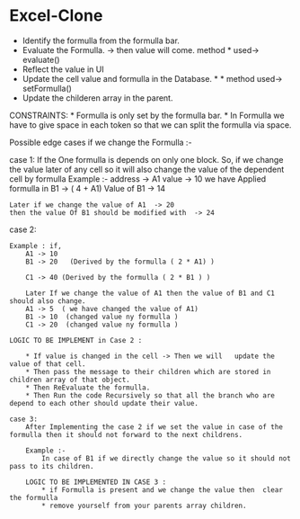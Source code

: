 # Excel-Clone
* Identify the formulla from the formulla bar.
* Evaluate the Formulla. -> then value will come. method * used-> evaluate()
* Reflect the value in UI
* Update the cell value and formulla in the Database. * * method used-> setFormulla()
* Update the childeren array in the parent.

CONSTRAINTS:
    * Formulla is only set by the formulla bar.
    * In Formulla we have to give space in each token so that we can split the formulla via space.



Possible edge cases if we change the Formulla  :-

case 1: If the One formulla is depends on only one block.
    So, if we change the value later of any cell so it will also change the value of the dependent cell by formulla 
    Example :- 
    address -> A1         value -> 10
    we have Applied formulla in   B1  ->   ( 4 + A1)
    Value of B1 -> 14

    Later if we change the value of A1  -> 20
    then the value Of B1 should be modified with  -> 24


case 2: 

    Example : if,
        A1 -> 10   
        B1 -> 20   (Derived by the formulla ( 2 * A1) )    
        
        C1 -> 40 (Derived by the formulla ( 2 * B1 ) )

        Later If we change the value of A1 then the value of B1 and C1 should also change.
        A1 -> 5  ( we have changed the value of A1)
        B1 -> 10  (changed value ny formulla )
        C1 -> 20  (changed value ny formulla )

    LOGIC TO BE IMPLEMENT in Case 2 :

        * If value is changed in the cell -> Then we will   update the value of that cell.
        * Then pass the message to their children which are stored in children array of that object.
        * Then ReEvaluate the formulla.
        * Then Run the code Recursively so that all the branch who are depend to each other should update their value.

    case 3:
        After Implementing the case 2 if we set the value in case of the formulla then it should not forward to the next childrens.

        Example :-
            In case of B1 if we directly change the value so it should not pass to its children.
        
        LOGIC TO BE IMPLEMENTED IN CASE 3 : 
            * if Formulla is present and we change the value then  clear the formulla
            * remove yourself from your parents array children.
